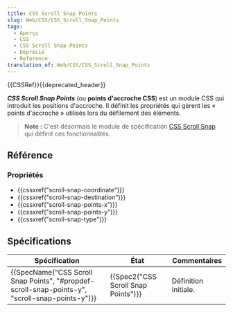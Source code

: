 ```yaml
---
title: CSS Scroll Snap Points
slug: Web/CSS/CSS_Scroll_Snap_Points
tags:
  - Aperçu
  - CSS
  - CSS Scroll Snap Points
  - Déprécié
  - Reference
translation_of: Web/CSS/CSS_Scroll_Snap_Points
---
```

{{CSSRef}}{{deprecated_header}}

**_CSS Scroll Snap Points_** (ou **points d'accroche CSS**) est un module CSS qui introduit les positions d'accroche. Il définit les propriétés qui gèrent les « points d'accroche » utilisés lors du défilement des éléments.

> **Note :** C'est désormais le module de spécification [CSS Scroll Snap](/fr/docs/Web/CSS/CSS_Scroll_Snap) qui définit ces fonctionnalités.

## Référence

### Propriétés

- {{cssxref("scroll-snap-coordinate")}}
- {{cssxref("scroll-snap-destination")}}
- {{cssxref("scroll-snap-points-x")}}
- {{cssxref("scroll-snap-points-y")}}
- {{cssxref("scroll-snap-type")}}

## Spécifications

| Spécification                                                                                                                    | État                                             | Commentaires         |
| -------------------------------------------------------------------------------------------------------------------------------- | ------------------------------------------------ | -------------------- |
| {{SpecName("CSS Scroll Snap Points", "#propdef-scroll-snap-points-y", "scroll-snap-points-y")}} | {{Spec2("CSS Scroll Snap Points")}} | Définition initiale. |
